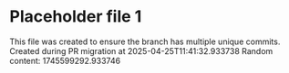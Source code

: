 # Placeholder file 1
This file was created to ensure the branch has multiple unique commits.
Created during PR migration at 2025-04-25T11:41:32.933738
Random content: 1745599292.933746